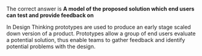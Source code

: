 The correct answer is **A model of the proposed solution which end users can test and provide feedback on**

In Design Thinking prototypes are used to produce an early stage scaled down version of a product. Prototypes allow a group of end users evaluate a potential solution, thus enable teams to gather feedback and identify potential problems with the design.